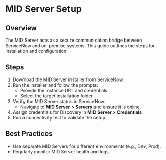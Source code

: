 # MID Server Setup

## Overview
The MID Server acts as a secure communication bridge between ServiceNow and on-premise systems. This guide outlines the steps for installation and configuration.

## Steps
1. Download the MID Server installer from ServiceNow.
2. Run the installer and follow the prompts:
   - Provide the instance URL and credentials.
   - Select the target installation folder.
3. Verify the MID Server status in ServiceNow:
   - Navigate to **MID Server > Servers** and ensure it is online.
4. Assign credentials for Discovery in **MID Server > Credentials**.
5. Run a connectivity test to validate the setup.

## Best Practices
- Use separate MID Servers for different environments (e.g., Dev, Prod).
- Regularly monitor MID Server health and logs.
